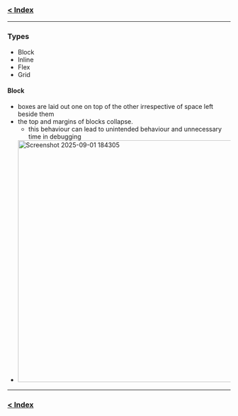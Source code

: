 ### [< Index](https://github.com/connectkushal/cssnotes/tree/main?tab=readme-ov-file#index)
---

### Types
- Block
- Inline
- Flex
- Grid

#### Block
- boxes are laid out one on top of the other irrespective of space left beside them
- the top and margins of blocks collapse.
  - this behaviour can lead to unintended behaviour and unnecessary time in debugging
- <img width="982" height="547" alt="Screenshot 2025-09-01 184305" src="https://github.com/user-attachments/assets/2219a264-6fbb-4bad-8469-66767f4c0564" />



---
### [< Index](https://github.com/connectkushal/cssnotes/tree/main?tab=readme-ov-file#index)


